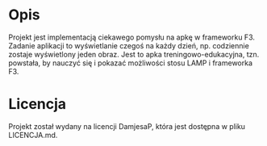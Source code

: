 Opis
====

Projekt jest implementacją ciekawego pomysłu na apkę w frameworku F3. Zadanie
aplikacji to wyświetlanie czegoś na każdy dzień, np. codziennie zostaje
wyświetlony jeden obraz. Jest to apka treningowo-edukacyjna, tzn. powstała, by
nauczyć się i pokazać możliwości stosu LAMP i frameworka F3.

Licencja
========

Projekt został wydany na licencji DamjesaP, która jest dostępna w pliku
LICENCJA.md.